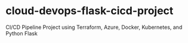 # cloud-devops-flask-cicd-project
CI/CD Pipeline Project using Terraform, Azure, Docker, Kubernetes, and Python Flask
